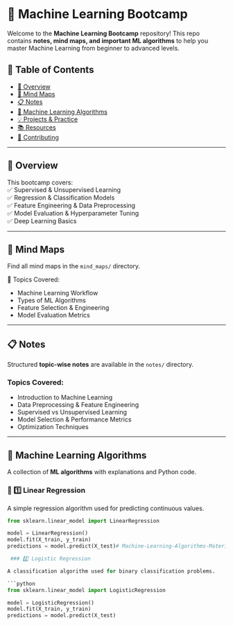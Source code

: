 # 🚀 Machine Learning Bootcamp  

Welcome to the **Machine Learning Bootcamp** repository! This repo contains **notes, mind maps, and important ML algorithms** to help you master Machine Learning from beginner to advanced levels.  

## 📌 Table of Contents  

- [📖 Overview](#-overview)  
- [🧠 Mind Maps](#-mind-maps)  
- [📋 Notes](#-notes)  
- [🤖 Machine Learning Algorithms](#-machine-learning-algorithms)  
- [💡 Projects & Practice](#-projects--practice)  
- [📚 Resources](#-resources)  
- [🤝 Contributing](#-contributing)  

---

## 📖 Overview  

This bootcamp covers:  
✅ Supervised & Unsupervised Learning  
✅ Regression & Classification Models  
✅ Feature Engineering & Data Preprocessing  
✅ Model Evaluation & Hyperparameter Tuning  
✅ Deep Learning Basics  

---

## 🧠 Mind Maps  

Find all mind maps in the `mind_maps/` directory.  

📌 Topics Covered:  
- Machine Learning Workflow  
- Types of ML Algorithms  
- Feature Selection & Engineering  
- Model Evaluation Metrics  

---

## 📋 Notes  

Structured **topic-wise notes** are available in the `notes/` directory.  

### Topics Covered:  
- Introduction to Machine Learning  
- Data Preprocessing & Feature Engineering  
- Supervised vs Unsupervised Learning  
- Model Selection & Performance Metrics  
- Optimization Techniques  

---

## 🤖 Machine Learning Algorithms  

A collection of **ML algorithms** with explanations and Python code.  

### 🔹 1️⃣ Linear Regression  
A simple regression algorithm used for predicting continuous values.  

```python
from sklearn.linear_model import LinearRegression  

model = LinearRegression()  
model.fit(X_train, y_train)  
predictions = model.predict(X_test)# Machine-Learning-Algorithms-Materials

 ### 2️⃣ Logistic Regression

A classification algorithm used for binary classification problems.

```python 
from sklearn.linear_model import LogisticRegression  

model = LogisticRegression()  
model.fit(X_train, y_train)  
predictions = model.predict(X_test)